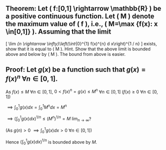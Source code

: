 ## Theorem: Let \( f:[0,1] \rightarrow \mathbb{R} \) be a positive continuous function. Let \( M \) denote the maximum value of \( f \), i.e., \( M=\max \{f(x): x \in[0,1]\} \). Assuming that the limit
\[
\lim _{n \rightarrow \infty}\left(\int_{0}^{1} f(x)^{n} d x\right)^{1 / n}
\]
exists, show that it is equal to \( M \). Hint. Show that the above limit is bounded above and below by \( M \). The bound from above is easier.


## Proof: Let $g(x)$ be a function such that $g(x) = f(x)^n$ $\forall n \in [0,1]$.

As $f(x) \leq M$ $\forall n \in [0,1]$,
$0 < f(x)^n = g(x) \leq M^n$ $\forall n \in [0,1]$ ($f(x) \geq 0$ $\forall n \in [0,1]$)

$\implies \int_{0}^{1} g(x) dx = \int_{0}^{1} M^n dx = M^n$

$\implies (\int_{0}^{1} g(x) dx)^{1/n} \leq (M^n)^{1/n} = M$ $\lim_{n \to \infty}$?

(As $g(n) > 0$ $\implies \int_{0}^{1} g(x) dx > 0$ $\forall n \in [0,1]$)

Hence $(\int_{0}^{1} g(x) dx)^{1/n}$ is bounded above by $M$. 
